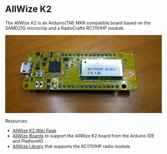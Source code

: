 # AllWize K2

The AllWize K2 is an Arduino(TM) MKR compatible board based on the SAMD21G microchip and a RadioCrafts RC1701HP module.

![AllWize K2 RevPA](images/AllWizeK2_RevPA_01.jpg)

Resources:

* [AllWize K2 Wiki Page](http://wiki.allwize.io/index.php?title=Allwize_K2)
* [AllWize Boards](https://github.com/AllWize/allwize-boards) to support the AllWize K2 board from the Arduino IDE and PlatformIO
* [AllWize Library](https://github.com/AllWize/allwize) that supports the RC1701HP radio module.

